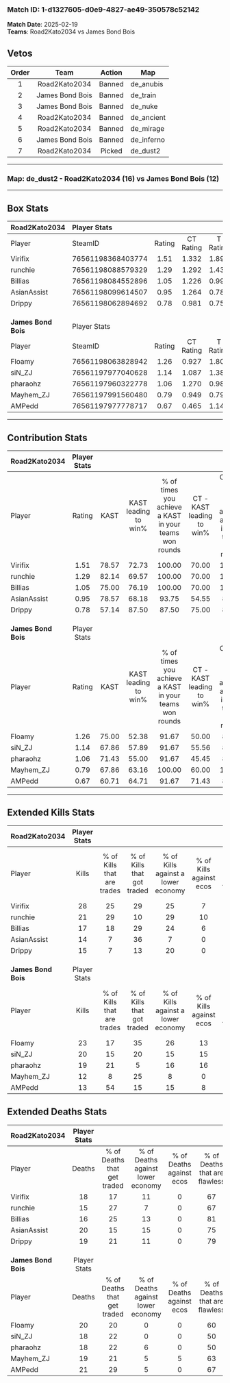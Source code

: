 ### Match ID: 1-d1327605-d0e9-4827-ae49-350578c52142  
**Match Date**: 2025-02-19  
**Teams**: Road2Kato2034 vs James Bond Bois  

## Vetos  

| Order | Team | Action | Map |
| :---: | :--: | :----: | --- |
| 1 | Road2Kato2034 | Banned | de_anubis |
| 2 | James Bond Bois | Banned | de_train |
| 3 | James Bond Bois | Banned | de_nuke |
| 4 | Road2Kato2034 | Banned | de_ancient |
| 5 | Road2Kato2034 | Banned | de_mirage |
| 6 | James Bond Bois | Banned | de_inferno |
| 7 | Road2Kato2034 | Picked | de_dust2 |

---  

### **Map**: de_dust2 - Road2Kato2034 (16) vs James Bond Bois (12)  
---  

## Box Stats  

| **Road2Kato2034**   | Player Stats      |        |           |          |       |       |       |         |        |      |     |
| :- | :- | :-: | :-: | :-: | :-: | :-: | :-: | :-: | :-: | :-: | :-: |
| Player              | SteamID           | Rating | CT Rating | T Rating | KAST  |  ADR  | Kills | Assists | Deaths | K/D  | HS% |
| Virifix             | 76561198368403774 |  1.51  |   1.332   |  1.890   | 78.57 | 103.6 |  28   |    6    |   18   | 1.56 | 75  |
| runchie             | 76561198088579329 |  1.29  |   1.292   |  1.439   | 82.14 | 77.8  |  21   |    6    |   15   | 1.40 | 33  |
| Billias             | 76561198084552896 |  1.05  |   1.226   |  0.999   | 75.00 | 61.3  |  17   |    6    |   16   | 1.06 | 58  |
| AsianAssist         | 76561198099614507 |  0.95  |   1.264   |  0.780   | 78.57 | 68.1  |  14   |   12    |   20   | 0.70 | 50  |
| Drippy              | 76561198062894692 |  0.78  |   0.981   |  0.753   | 57.14 | 57.4  |  15   |    5    |   19   | 0.79 | 13  |
|                     |                   |        |           |          |       |       |       |         |        |      |     |
|                     |                   |        |           |          |       |       |       |         |        |      |     |
|                     |                   |        |           |          |       |       |       |         |        |      |     |
| **James Bond Bois** | Player Stats      |        |           |          |       |       |       |         |        |      |     |
| Player              | SteamID           | Rating | CT Rating | T Rating | KAST  |  ADR  | Kills | Assists | Deaths | K/D  | HS% |
| Floamy              | 76561198063828942 |  1.26  |   0.927   |  1.800   | 75.00 | 92.4  |  23   |    6    |   20   | 1.15 | 47  |
| siN_ZJ              | 76561197977040628 |  1.14  |   1.087   |  1.383   | 67.86 | 87.6  |  20   |    8    |   18   | 1.11 | 35  |
| pharaohz            | 76561197960322778 |  1.06  |   1.270   |  0.989   | 71.43 | 67.3  |  19   |    6    |   18   | 1.06 | 31  |
| Mayhem_ZJ           | 76561197991560480 |  0.79  |   0.949   |  0.791   | 67.86 | 60.6  |  12   |    8    |   19   | 0.63 | 33  |
| AMPedd              | 76561197977778717 |  0.67  |   0.465   |  1.147   | 60.71 | 47.0  |  13   |    3    |   21   | 0.62 | 46  |
---  

## Contribution Stats  

| **Road2Kato2034**   | Player Stats |       |                      |                                                        |                           |                                                             |                          |                                                            |
| :- | :-: | :-: | :-: | :-: | :-: | :-: | :-: | :-: |
| Player              |    Rating    | KAST  | KAST leading to win% | % of times you achieve a KAST in your teams won rounds | CT - KAST leading to win% | CT - % of times you achieve a KAST in your teams won rounds | T - KAST leading to win% | T - % of times you achieve a KAST in your teams won rounds |
| Virifix             |     1.51     | 78.57 |        72.73         |                         100.00                         |           70.00           |                           100.00                            |          75.00           |                           100.00                           |
| runchie             |     1.29     | 82.14 |        69.57         |                         100.00                         |           70.00           |                           100.00                            |          69.23           |                           100.00                           |
| Billias             |     1.05     | 75.00 |        76.19         |                         100.00                         |           70.00           |                           100.00                            |          81.82           |                           100.00                           |
| AsianAssist         |     0.95     | 78.57 |        68.18         |                         93.75                          |           54.55           |                            85.71                            |          81.82           |                           100.00                           |
| Drippy              |     0.78     | 57.14 |        87.50         |                         87.50                          |           75.00           |                            85.71                            |          100.00          |                           88.89                            |
|                     |              |       |                      |                                                        |                           |                                                             |                          |                                                            |
|                     |              |       |                      |                                                        |                           |                                                             |                          |                                                            |
|                     |              |       |                      |                                                        |                           |                                                             |                          |                                                            |
| **James Bond Bois** | Player Stats |       |                      |                                                        |                           |                                                             |                          |                                                            |
| Player              |    Rating    | KAST  | KAST leading to win% | % of times you achieve a KAST in your teams won rounds | CT - KAST leading to win% | CT - % of times you achieve a KAST in your teams won rounds | T - KAST leading to win% | T - % of times you achieve a KAST in your teams won rounds |
| Floamy              |     1.26     | 75.00 |        52.38         |                         91.67                          |           50.00           |                            83.33                            |          54.55           |                           100.00                           |
| siN_ZJ              |     1.14     | 67.86 |        57.89         |                         91.67                          |           55.56           |                            83.33                            |          60.00           |                           100.00                           |
| pharaohz            |     1.06     | 71.43 |        55.00         |                         91.67                          |           45.45           |                            83.33                            |          66.67           |                           100.00                           |
| Mayhem_ZJ           |     0.79     | 67.86 |        63.16         |                         100.00                         |           60.00           |                           100.00                            |          66.67           |                           100.00                           |
| AMPedd              |     0.67     | 60.71 |        64.71         |                         91.67                          |           71.43           |                            83.33                            |          60.00           |                           100.00                           |
---  

## Extended Kills Stats  

| **Road2Kato2034**   | Player Stats |                            |                            |                                    |                         |                              |                                 |                                       |                    |           |
| :- | :-: | :-: | :-: | :-: | :-: | :-: | :-: | :-: | :-: | :-: |
| Player              |    Kills     | % of Kills that are trades | % of Kills that got traded | % of Kills against a lower economy | % of Kills against ecos | % of Kills that are flawless | % of Kills that are close duels | % of Kills that are assisted by flash | Pistol Round Kills | AWP Kills |
| Virifix             |      28      |             25             |             29             |                 25                 |            7            |              75              |                0                |                  14                   |         1          |     0     |
| runchie             |      21      |             29             |             10             |                 29                 |           10            |              48              |               10                |                  10                   |         1          |     6     |
| Billias             |      17      |             18             |             29             |                 24                 |            6            |              65              |                6                |                   6                   |         0          |     0     |
| AsianAssist         |      14      |             7              |             36             |                 7                  |            0            |              29              |               14                |                   7                   |         0          |     3     |
| Drippy              |      15      |             7              |             13             |                 20                 |            0            |              73              |                0                |                   7                   |         0          |    10     |
|                     |              |                            |                            |                                    |                         |                              |                                 |                                       |                    |           |
|                     |              |                            |                            |                                    |                         |                              |                                 |                                       |                    |           |
|                     |              |                            |                            |                                    |                         |                              |                                 |                                       |                    |           |
| **James Bond Bois** | Player Stats |                            |                            |                                    |                         |                              |                                 |                                       |                    |           |
| Player              |    Kills     | % of Kills that are trades | % of Kills that got traded | % of Kills against a lower economy | % of Kills against ecos | % of Kills that are flawless | % of Kills that are close duels | % of Kills that are assisted by flash | Pistol Round Kills | AWP Kills |
| Floamy              |      23      |             17             |             35             |                 26                 |           13            |              78              |                9                |                   0                   |         2          |     4     |
| siN_ZJ              |      20      |             15             |             20             |                 15                 |           15            |              60              |               10                |                   0                   |         1          |     6     |
| pharaohz            |      19      |             21             |             5              |                 16                 |           16            |              84              |                0                |                   0                   |         2          |     2     |
| Mayhem_ZJ           |      12      |             8              |             25             |                 8                  |            0            |              67              |               17                |                   0                   |         3          |     0     |
| AMPedd              |      13      |             54             |             15             |                 15                 |            8            |              69              |               15                |                   0                   |         2          |     0     |
## Extended Deaths Stats  

| **Road2Kato2034**   | Player Stats |                             |                                   |                          |                               |                            |                           |               |
| :- | :-: | :-: | :-: | :-: | :-: | :-: | :-: | :-: |
| Player              |    Deaths    | % of Deaths that get traded | % of Deaths against lower economy | % of Deaths against ecos | % of Deaths that are flawless | % of Deaths that are close | % of Deaths while blinded | Deaths to AWP |
| Virifix             |      18      |             17              |                11                 |            0             |              67               |             11             |             0             |       2       |
| runchie             |      15      |             27              |                 7                 |            0             |              67               |             13             |             0             |       1       |
| Billias             |      16      |             25              |                13                 |            0             |              81               |             6              |             0             |       3       |
| AsianAssist         |      20      |             15              |                15                 |            0             |              75               |             15             |             0             |       2       |
| Drippy              |      19      |             21              |                11                 |            0             |              79               |             0              |             0             |       4       |
|                     |              |                             |                                   |                          |                               |                            |                           |               |
|                     |              |                             |                                   |                          |                               |                            |                           |               |
|                     |              |                             |                                   |                          |                               |                            |                           |               |
| **James Bond Bois** | Player Stats |                             |                                   |                          |                               |                            |                           |               |
| Player              |    Deaths    | % of Deaths that get traded | % of Deaths against lower economy | % of Deaths against ecos | % of Deaths that are flawless | % of Deaths that are close | % of Deaths while blinded | Deaths to AWP |
| Floamy              |      20      |             20              |                 0                 |            0             |              60               |             5              |            15             |       2       |
| siN_ZJ              |      18      |             22              |                 0                 |            0             |              50               |             6              |             6             |       3       |
| pharaohz            |      18      |             22              |                 6                 |            0             |              50               |             0              |             6             |       6       |
| Mayhem_ZJ           |      19      |             21              |                 5                 |            5             |              63               |             5              |            11             |       4       |
| AMPedd              |      21      |             29              |                 5                 |            0             |              67               |             10             |            10             |       4       |
